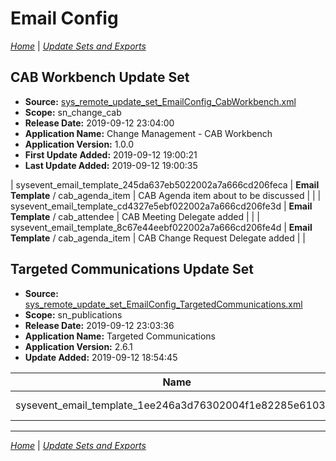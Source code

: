 # Email Config

*[Home](./README.md)* | *[Update Sets and Exports](./UpdateSetsAndExports.md)*

## CAB Workbench Update Set

- **Source:** [sys_remote_update_set_EmailConfig_CabWorkbench.xml](./xml/sys_remote_update_set_EmailConfig_CabWorkbench.xml)
- **Scope:** sn_change_cab
- **Release Date:** 2019-09-12 23:04:00
- **Application Name:** Change Management - CAB Workbench
- **Application Version:** 1.0.0
- **First Update Added:** 2019-09-12 19:00:21
- **Last Update Added:** 2019-09-12 19:00:35

| sysevent_email_template_245da637eb5022002a7a666cd206feca | **Email Template** / cab_agenda_item | CAB Agenda item about to be discussed | |
| sysevent_email_template_cd4327e5ebf022002a7a666cd206fe3d | **Email Template** / cab_attendee | CAB Meeting Delegate added | |
| sysevent_email_template_8c67e44eebf022002a7a666cd206fe4d | **Email Template** / cab_agenda_item | CAB Change Request Delegate added | |

## Targeted Communications Update Set

- **Source:** [sys_remote_update_set_EmailConfig_TargetedCommunications.xml](./xml/sys_remote_update_set_EmailConfig_TargetedCommunications.xml)
- **Scope:** sn_publications
- **Release Date:** 2019-09-12 23:03:36
- **Application Name:** Targeted Communications
- **Application Version:** 2.6.1
- **Update Added:** 2019-09-12 18:54:45

| Name | **Type** / Table | Target | Comments |
|------|------------------|--------|----------|
| sysevent_email_template_1ee246a3d76302004f1e82285e610310 | **Email Template** / sn_publications_publication | Publication Default | |

_____

*[Home](./README.md)* | *[Update Sets and Exports](./UpdateSetsAndExports.md)*
